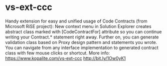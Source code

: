 # vs-ext-ccc
Handy extension for easy and unified usage of Code Contracts (from Microsoft RiSE project): New context menu in Solution Explorer creates abstract class marked with [CodeContractFor] attribute so you can continue writing your Contract.* statement right away. Further on, you can generate validation class based on Proxy design pattern and statements you wrote. You can navigate from any interface implementation to generated contract class with few mouse clicks or shortcut. More info: https://www.kopalite.com/vs-ext-ccc http://bit.ly/1Ow0yK1
